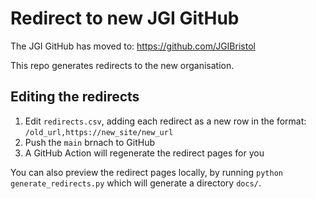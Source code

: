 # Redirect to new JGI GitHub

The JGI GitHub has moved to: <https://github.com/JGIBristol>

This repo generates redirects to the new organisation.

## Editing the redirects

1. Edit `redirects.csv`, adding each redirect as a new row in the format: `/old_url,https://new_site/new_url`
2. Push the `main` brnach to GitHub
3. A GitHub Action will regenerate the redirect pages for you

You can also preview the redirect pages locally, by running `python generate_redirects.py` which will generate a directory `docs/`.
